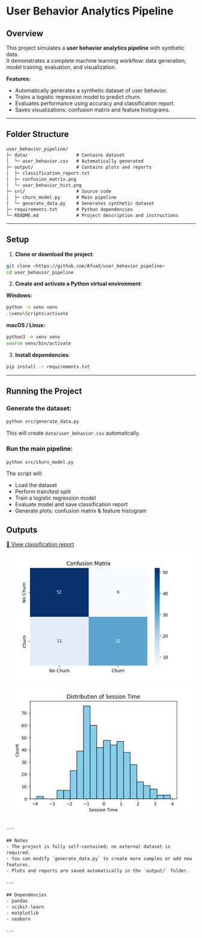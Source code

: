 # User Behavior Analytics Pipeline

## Overview
This project simulates a **user behavior analytics pipeline** with synthetic data.  
It demonstrates a complete machine learning workflow: data generation, model training, evaluation, and visualization.

**Features:**
- Automatically generates a synthetic dataset of user behavior.
- Trains a logistic regression model to predict churn.
- Evaluates performance using accuracy and classification report.
- Saves visualizations: confusion matrix and feature histograms.

---

## Folder Structure

```
user_behavior_pipeline/
├─ data/                  # Contains dataset
│  └─ user_behavior.csv   # Automatically generated
├─ output/                # Contains plots and reports
│  ├─ classification_report.txt
│  ├─ confusion_matrix.png
│  └─ user_behavior_hist.png
├─ src/                   # Source code
│  ├─ churn_model.py      # Main pipeline
│  └─ generate_data.py    # Generates synthetic dataset
├─ requirements.txt       # Python dependencies
└─ README.md              # Project description and instructions
```

---

## Setup

1. **Clone or download the project**:

```bash
git clone <https://github.com/AfuaX/user_behavior_pipeline>
cd user_behavior_pipeline
```

2. **Create and activate a Python virtual environment**:

**Windows:**
```bash
python -m venv venv
.\venv\Scripts\activate
```

**macOS / Linux:**
```bash
python3 -m venv venv
source venv/bin/activate
```

3. **Install dependencies**:
```bash
pip install -r requirements.txt
```

---

## Running the Project

### Generate the dataset:
```bash
python src/generate_data.py
```
This will create `data/user_behavior.csv` automatically.

### Run the main pipeline:
```bash
python src/churn_model.py
```

The script will:
- Load the dataset  
- Perform train/test split  
- Train a logistic regression model  
- Evaluate model and save classification report  
- Generate plots: confusion matrix & feature histogram  

## Outputs

[📄 View classification report](docs/classification_report.txt)

![Confusion Matrix](docs/confusion_matrix.png)

![User Behavior Histogram](docs/user_behavior_hist.png)


```

---

## Notes
- The project is fully self-contained; no external dataset is required.  
- You can modify `generate_data.py` to create more samples or add new features.  
- Plots and reports are saved automatically in the `output/` folder.  

---

## Dependencies
- pandas  
- scikit-learn  
- matplotlib  
- seaborn  

---
